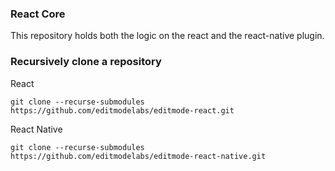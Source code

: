 ### React Core
This repository holds both the logic on the react and the react-native plugin.

### Recursively clone a repository
React
```
git clone --recurse-submodules https://github.com/editmodelabs/editmode-react.git
```

React Native
```
git clone --recurse-submodules https://github.com/editmodelabs/editmode-react-native.git
```
